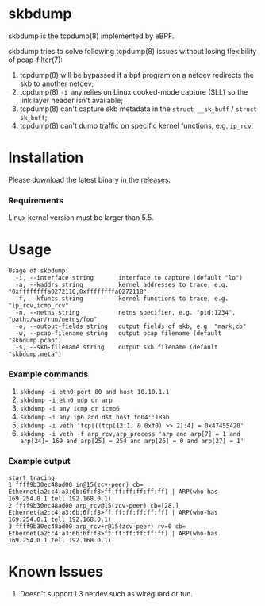 # skbdump

skbdump is the tcpdump(8) implemented by eBPF.

skbdump tries to solve following tcpdump(8) issues without losing flexibility of pcap-filter(7):

1. tcpdump(8) will be bypassed if a bpf program on a netdev redirects the skb to another netdev;
2. tcpdump(8) `-i any` relies on Linux cooked-mode capture (SLL) so the link layer header isn't available;
3. tcpdump(8) can't capture skb metadata in the `struct __sk_buff` / `struct sk_buff`;
4. tcpdump(8) can't dump traffic on specific kernel functions, e.g. `ip_rcv`;

# Installation

Please download the latest binary in the [releases](https://github.com/jschwinger233/skbdump/releases).

### Requirements

Linux kernel version must be larger than 5.5.

# Usage

```
Usage of skbdump:
  -i, --interface string       interface to capture (default "lo")
  -a, --kaddrs string          kernel addresses to trace, e.g. "0xffffffffa0272110,0xffffffffa0272118"
  -f, --kfuncs string          kernel functions to trace, e.g. "ip_rcv,icmp_rcv"
  -n, --netns string           netns specifier, e.g. "pid:1234", "path:/var/run/netns/foo"
  -o, --output-fields string   output fields of skb, e.g. "mark,cb"
  -w, --pcap-filename string   output pcap filename (default "skbdump.pcap")
  -s, --skb-filename string    output skb filename (default "skbdump.meta")
```

### Example commands

1. `skbdump -i eth0 port 80 and host 10.10.1.1`
2. `skbdump -i eth0 udp or arp`
3. `skbdump -i any icmp or icmp6`
4. `skbdump -i any ip6 and dst host fd04::18ab`
5. `skbdump -i veth 'tcp[((tcp[12:1] & 0xf0) >> 2):4] = 0x47455420'`
6. `skbdump -i veth -f arp_rcv,arp_process 'arp and arp[7] = 1 and arp[24]= 169 and arp[25] = 254 and arp[26] = 0 and arp[27] = 1'`

### Example output

```
start tracing
1 ffff9b30ec48ad00 in@15(zcv-peer) cb= Ethernet(a2:c4:a3:6b:6f:f8>ff:ff:ff:ff:ff:ff) | ARP(who-has 169.254.0.1 tell 192.168.0.1)
2 ffff9b30ec48ad00 arp_rcv@15(zcv-peer) cb=[28,] Ethernet(a2:c4:a3:6b:6f:f8>ff:ff:ff:ff:ff:ff) | ARP(who-has 169.254.0.1 tell 192.168.0.1)
3 ffff9b30ec48ad00 arp_rcv+r@15(zcv-peer) rv=0 cb= Ethernet(a2:c4:a3:6b:6f:f8>ff:ff:ff:ff:ff:ff) | ARP(who-has 169.254.0.1 tell 192.168.0.1)
```

# Known Issues

1. Doesn't support L3 netdev such as wireguard or tun.
